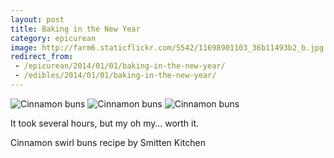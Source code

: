 ```yaml
---
layout: post
title: Baking in the New Year
category: epicurean
image: http://farm6.staticflickr.com/5542/11698901103_36b11493b2_b.jpg
redirect_from:
 - /epicurean/2014/01/01/baking-in-the-new-year/
 - /edibles/2014/01/01/baking-in-the-new-year/
---
```


<div class="photos">
<img src="http://farm6.staticflickr.com/5542/11698901103_36b11493b2_b.jpg" alt="Cinnamon buns">
<img src="http://farm4.staticflickr.com/3801/11699039284_3d7e23fe5b_b.jpg" class="img-half" alt="Cinnamon buns"> <img src="http://farm4.staticflickr.com/3681/11699421976_cffeb2eab1_b.jpg" class="img-half" alt="Cinnamon buns">
</div>

It took several hours, but my oh my&hellip; worth it.

Cinnamon swirl buns recipe by Smitten Kitchen
